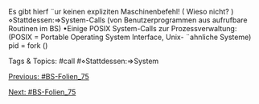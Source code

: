 Es gibt hierf ¨ur keinen expliziten Maschinenbefehl! ( Wieso nicht? )
⋄Stattdessen:⇒System-Calls (von Benutzerprogrammen aus aufrufbare Routinen im BS)
•Einige POSIX System-Calls zur Prozessverwaltung:
(POSIX = Portable Operating System Interface, Unix- ¨ahnliche Systeme)
pid = fork ()

   Tags & Topics:
   #call
   #⋄Stattdessen:⇒System

[Previous: #BS-Folien_75](BS-Folien_75.md)

[Next: #BS-Folien_75](BS-Folien_75.md)